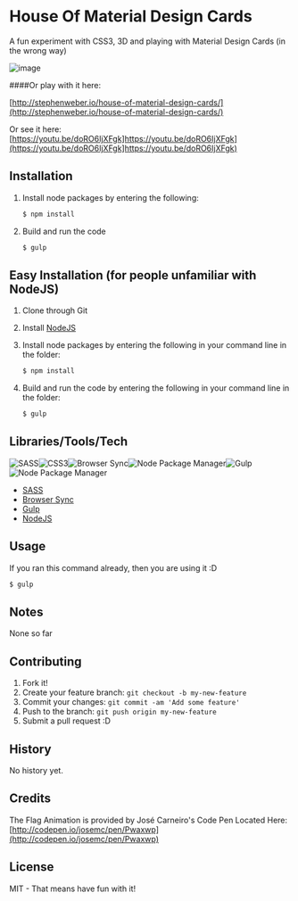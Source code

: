 # House Of Material Design Cards

A fun experiment with CSS3, 3D and playing with Material Design Cards (in the wrong way)

![image](http://stephenweber.io/house-of-material-design-cards/preview.gif)

####Or play with it here:

[http://stephenweber.io/house-of-material-design-cards/](http://stephenweber.io/house-of-material-design-cards/)

Or see it here:
[https://youtu.be/doRO6IjXFgk]https://youtu.be/doRO6IjXFgk](https://youtu.be/doRO6IjXFgk]https://youtu.be/doRO6IjXFgk)

## Installation

1. Install node packages by entering the following:
	```bash
   	$ npm install
   	```
   
2. Build and run the code
	```bash
	$ gulp
	```

## Easy Installation (for people unfamiliar with NodeJS)

1. Clone through Git

2. Install [NodeJS](https://nodejs.org/download/)

3. Install node packages by entering the following in your command line in the folder:
   ```bash
   $ npm install
   ```

4. Build and run the code by entering the following in your command line in the folder: 
	```bash
	$ gulp
	```

## Libraries/Tools/Tech
![SASS](http://stephenweber.io/yelp-redesign/docs/sass.png)![CSS3](http://stephenweber.io/yelp-redesign/docs/css3.png)![Browser Sync](http://stephenweber.io/yelp-redesign/docs/browser_sync.png)![Node Package Manager](http://stephenweber.io/yelp-redesign/docs/npm.png)![Gulp](http://stephenweber.io/yelp-redesign/docs/gulp.png)![Node Package Manager](http://stephenweber.io/yelp-redesign/docs/npm.png)

* [SASS](http://sass-lang.com)
* [Browser Sync](http://www.browsersync.io)
* [Gulp](http://gulpjs.com)
* [NodeJS](https://nodejs.org)


## Usage

If you ran this command already, then you are using it :D

```bash
$ gulp
```

## Notes

None so far

## Contributing

1. Fork it!
2. Create your feature branch: `git checkout -b my-new-feature`
3. Commit your changes: `git commit -am 'Add some feature'`
4. Push to the branch: `git push origin my-new-feature`
5. Submit a pull request :D

## History

No history yet.

## Credits

The Flag Animation is provided by José Carneiro's Code Pen Located Here:
[http://codepen.io/josemc/pen/Pwaxwp](http://codepen.io/josemc/pen/Pwaxwp)

## License

MIT - That means have fun with it!
